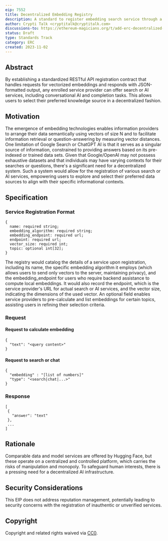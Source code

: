 ```yaml
---
eip: 7552
title: Decentralized Embedding Registry  
description: A standard to register embedding search service through a contract. 
author: Crypti Talk <cryptitalk@cryptitalk.com> 
discussions-to: https://ethereum-magicians.org/t/add-erc-decentralized-embedding-registry/16425 
status: Draft
type: Standards Track
category: ERC
created: 2023-11-02 
---
```


## Abstract

By establishing a standardized RESTful API registration contract that handles requests for vectorized embeddings and responds with JSON-formatted output, any enrolled service provider can offer search or AI services, including conversational AI and completion tasks. This allows users to select their preferred knowledge source in a decentralized fashion.

## Motivation

The emergence of embedding technologies enables information providers to arrange their data semantically using vectors of size N and to facilitate information retrieval or question-answering by measuring vector distances. One limitation of Google Search or ChatGPT AI is that it serves as a singular source of information, constrained to providing answers based on its pre-indexed or trained data sets. Given that Google/OpenAI may not possess exhaustive datasets and that individuals may have varying contexts for their searches or questions, there's a significant need for a decentralized system. Such a system would allow for the registration of various search or AI services, empowering users to explore and select their preferred data sources to align with their specific informational contexts.

## Specification

### Service Registration Format

```
{
  name: required string;
  embedding_algorithm: required string;
  embedding_endpoint: required url;
  endpoint: required url;
  vector_size: required int; 
  topic: optional int[32]; 
}
```

The registry would catalog the details of a service upon registration, including its name, the specific embedding algorithm it employs (which allows users to send only vectors to the server, maintaining privacy), and the embedding\_endpoint for users who require backend assistance to compute local embeddings. It would also record the endpoint, which is the service provider's URL for actual search or AI services, and the vector size, indicating the dimensions of the used vector. An optional field enables service providers to pre-calculate and list embeddings for certain topics, assisting users in refining their selection criteria.

### Request

#### Request to calculate embedding

```
{
  "text": "<query content>"
}
```

#### Request to search or chat

```
{
  "embedding" : "[list of numbers]"
  "type": "<search|chat|...>"
}
```

### Response

```
[
 {
   "answer": "text"
 },
 ...
]
```

## Rationale

Comparable data and model services are offered by Hugging Face, but these operate on a centralized and controlled platform, which carries the risks of manipulation and monopoly. To safeguard human interests, there is a pressing need for a decentralized AI infrastructure.


## Security Considerations

This EIP does not address reputation management, potentially leading to security concerns with the registration of inauthentic or unverified services.

## Copyright

Copyright and related rights waived via [CC0](../LICENSE.md).
